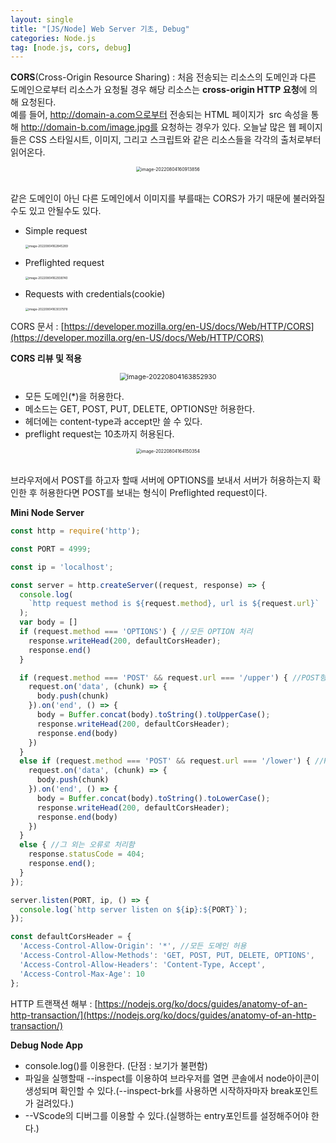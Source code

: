 ```yaml
---
layout: single
title: "[JS/Node] Web Server 기초, Debug"
categories: Node.js
tag: [node.js, cors, debug]
---
```


**CORS**(Cross-Origin Resource Sharing) : 처음 전송되는 리소스의 도메인과 다른 도메인으로부터 리소스가 요청될 경우 해당 리소스는 **cross-origin HTTP 요청**에 의해 요청된다.  
예를 들어, http://domain-a.com으로부터 전송되는 HTML 페이지가 <img> src 속성을 통해 http://domain-b.com/image.jpg를 요청하는 경우가 있다. 오늘날 많은 웹 페이지들은 CSS 스타일시트, 이미지, 그리고 스크립트와 같은 리소스들을 각각의 출처로부터 읽어온다.

<center>
<img src="../../images/2022-08-04-nj_5th/image-20220804160913856.png" alt="image-20220804160913856" style="zoom:50%;" />

</center><br>

같은 도메인이 아닌 다른 도메인에서 이미지를 부를때는 CORS가 가기 때문에 불러와질수도 있고 안될수도 있다.

- Simple request

  <img src="../../images/2022-08-04-nj_5th/image-20220804162845289.png" alt="image-20220804162845289" style="zoom:33%;" />

- Preflighted request

  <img src="../../images/2022-08-04-nj_5th/image-20220804162938740.png" alt="image-20220804162938740" style="zoom:33%;" />

- Requests with credentials(cookie)

  <img src="../../images/2022-08-04-nj_5th/image-20220804163037978.png" alt="image-20220804163037978" style="zoom:33%;" />

CORS 문서 : [https://developer.mozilla.org/en-US/docs/Web/HTTP/CORS](https://developer.mozilla.org/en-US/docs/Web/HTTP/CORS)

**CORS 리뷰 및 적용**

<center>

<img src="../../images/2022-08-04-nj_5th/image-20220804163852930.png" alt="image-20220804163852930" style="zoom:75%;" />

</center>

- 모든 도메인(*)을 허용한다.
- 메소드는 GET, POST, PUT, DELETE, OPTIONS만 허용한다.
- 헤더에는 content-type과 accept만 쓸 수 있다.
- preflight request는 10초까지 허용된다.

<center>

<img src="../../images/2022-08-04-nj_5th/image-20220804164150354.png" alt="image-20220804164150354" style="zoom:50%;" />

</center><br>

브라우저에서 POST를 하고자 할때 서버에 OPTIONS를 보내서 서버가 허용하는지 확인한 후 허용한다면 POST를 보내는 형식이 Preflighted request이다.

**Mini Node Server**

```javascript
const http = require('http');

const PORT = 4999;

const ip = 'localhost';

const server = http.createServer((request, response) => {
  console.log(
    `http request method is ${request.method}, url is ${request.url}`
  );
  var body = []
  if (request.method === 'OPTIONS') { //모든 OPTION 처리
    response.writeHead(200, defaultCorsHeader);
    response.end()
  }

  if (request.method === 'POST' && request.url === '/upper') { //POST형식의 url : upper
    request.on('data', (chunk) => {
      body.push(chunk)
    }).on('end', () => {
      body = Buffer.concat(body).toString().toUpperCase();
      response.writeHead(200, defaultCorsHeader);
      response.end(body)
    })
  }
  else if (request.method === 'POST' && request.url === '/lower') { //POST형식의 url : lower
    request.on('data', (chunk) => {
      body.push(chunk)
    }).on('end', () => {
      body = Buffer.concat(body).toString().toLowerCase();
      response.writeHead(200, defaultCorsHeader);
      response.end(body)
    })
  }
  else { //그 외는 오류로 처리함
    response.statusCode = 404;
    response.end();
  }
});

server.listen(PORT, ip, () => {
  console.log(`http server listen on ${ip}:${PORT}`);
});

const defaultCorsHeader = {
  'Access-Control-Allow-Origin': '*', //모든 도메인 허용
  'Access-Control-Allow-Methods': 'GET, POST, PUT, DELETE, OPTIONS',
  'Access-Control-Allow-Headers': 'Content-Type, Accept',
  'Access-Control-Max-Age': 10
};

```

HTTP 트랜잭션 해부 : [https://nodejs.org/ko/docs/guides/anatomy-of-an-http-transaction/](https://nodejs.org/ko/docs/guides/anatomy-of-an-http-transaction/)

**Debug Node App**

- console.log()를 이용한다. (단점 : 보기가 불편함)
- 파일을 실행할때 --inspect를 이용하여 브라우저를 열면 콘솔에서 node아이콘이 생성되며 확인할 수 있다.(--inspect-brk를 사용하면 시작하자마자 break포인트가 걸려있다.)
- --VScode의 디버그를 이용할 수 있다.(실행하는 entry포인트를 설정해주어야 한다.)
